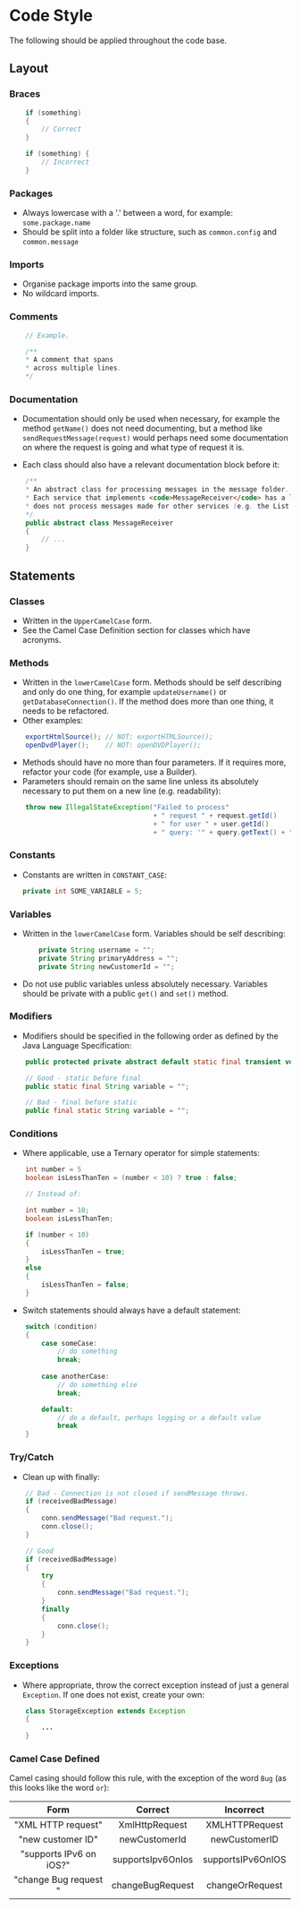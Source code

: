 # Code Style
The following should be applied throughout the code base.

## Layout

### Braces

``` java
    if (something)
    {
        // Correct
    }

    if (something) {
        // Incorrect
    }
```

### Packages

* Always lowercase with a '.' between a word, for example: ```some.package.name```
* Should be split into a folder like structure, such as ```common.config``` and ```common.message```

### Imports

* Organise package imports into the same group.
* No wildcard imports.

### Comments

```java 
    // Example.
```

```java
    /**
    * A comment that spans
    * across multiple lines.
    */
```

### Documentation

* Documentation should only be used when necessary, for example the method ```getName()``` does not need documenting, but a method like ```sendRequestMessage(request)``` would perhaps need some documentation on where the request is going and what type of request it is.

* Each class should also have a relevant documentation block before it:

``` java
    /**
    * An abstract class for processing messages in the message folder. <p>
    * Each service that implements <code>MessageReceiver</code> has a list of file types it is allowed to process - so that each service
    * does not process messages made for other services (e.g. the List service cannot processes messages for the Bug service).
    */
    public abstract class MessageReceiver
    {
        // ...
    }
```

## Statements

### Classes

* Written in the `UpperCamelCase` form.
* See the Camel Case Definition section for classes which have acronyms.

### Methods

* Written in the `lowerCamelCase` form. Methods should be self describing and only do one thing, for example `updateUsername()` or `getDatabaseConnection()`. If the method does more than one thing, it needs to be refactored.
* Other examples:
    
```java
    exportHtmlSource(); // NOT: exportHTMLSource();
    openDvdPlayer();    // NOT: openDVDPlayer();
```

* Methods should have no more than four parameters. If it requires more, refactor your code (for example, use a Builder).
* Parameters should remain on the same line unless its absolutely necessary to put them on a new line (e.g. readability):  

```java
    throw new IllegalStateException("Failed to process"
                                    + " request " + request.getId()
                                    + " for user " + user.getId()
                                    + " query: '" + query.getText() + "'");
```

### Constants

* Constants are written in `CONSTANT_CASE`:
    ```java
    private int SOME_VARIABLE = 5;
    ```

### Variables

* Written in the `lowerCamelCase` form. Variables should be self describing: 
    ```java
        private String username = "";
        private String primaryAddress = "";
        private String newCustomerId = "";
    ```
* Do not use public variables unless absolutely necessary. Variables should be private with a public `get()` and `set()` method.

### Modifiers

* Modifiers should be specified in the following order as defined by the Java Language Specification:

```java
    public protected private abstract default static final transient volatile synchronized native strictfp

    // Good - static before final
    public static final String variable = "";

    // Bad - final before static
    public final static String variable = "";
```

### Conditions

* Where applicable, use a Ternary operator for simple statements:

```java
    int number = 5
    boolean isLessThanTen = (number < 10) ? true : false; 

    // Instead of:

    int number = 10;
    boolean isLessThanTen;

    if (number < 10)
    {
        isLessThanTen = true;
    }
    else
    {
        isLessThanTen = false;
    }
```

* Switch statements should always have a default statement:

```java
    switch (condition)
    {
        case someCase:
            // do something
            break;
        
        case anotherCase:
            // do something else
            break;

        default:
            // do a default, perhaps logging or a default value
            break
    }
```

### Try/Catch

* Clean up with finally:

```java
    // Bad - Connection is not closed if sendMessage throws.
    if (receivedBadMessage) 
    {
        conn.sendMessage("Bad request.");
        conn.close();
    }

    // Good
    if (receivedBadMessage) 
    {
        try 
        {
            conn.sendMessage("Bad request."); 
        } 
        finally 
        {
            conn.close();
        }
    }
```

### Exceptions

* Where appropriate, throw the correct exception instead of just a general `Exception`. If one does not exist, create your own:  

```java
    class StorageException extends Exception 
    {
        ...
    }
```

### Camel Case Defined

Camel casing should follow this rule, with the exception of the word ```Bug``` (as this looks like the word ```or```):

|           Form          |      Correct      |     Incorrect     |
|:-----------------------:|:-----------------:|:-----------------:|
| "XML HTTP request"      | XmlHttpRequest    | XMLHTTPRequest    |
| "new customer ID"       | newCustomerId     | newCustomerID     |
| "supports IPv6 on iOS?" | supportsIpv6OnIos | supportsIPv6OnIOS |
| "change Bug request    " | changeBugRequest   | changeOrRequest   |
